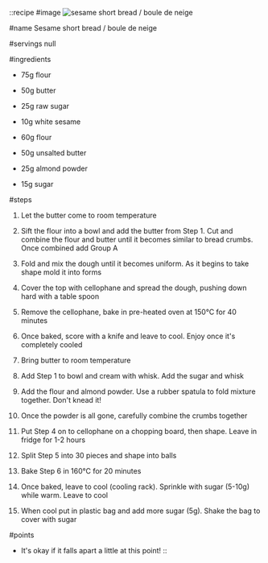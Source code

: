 ::recipe
#image
![sesame short bread / boule de neige](/img/vol11/sesame_short_bread.jpg)

#name
Sesame short bread / boule de neige

#servings
null

#ingredients
- 75g flour
- 50g butter

- 25g raw sugar
- 10g white sesame

- 60g flour
- 50g unsalted butter
- 25g almond powder
- 15g sugar

#steps
1. Let the butter come to room temperature

2. Sift the flour into a bowl and add the butter from Step 1. Cut and combine the flour and butter until it becomes similar to bread crumbs. Once combined add Group A

3. Fold and mix the dough until it becomes uniform. As it begins to take shape mold it into forms

4. Cover the top with cellophane and spread the dough, pushing down hard with a table spoon

5. Remove the cellophane, bake in pre-heated oven at 150°C for 40 minutes

6. Once baked, score with a knife and leave to cool. Enjoy once it's completely cooled

7. Bring butter to room temperature

8. Add Step 1 to bowl and cream with whisk. Add the sugar and whisk

9. Add the flour and almond powder. Use a rubber spatula to fold mixture together. Don't knead it!

10. Once the powder is all gone, carefully combine the crumbs together

11. Put Step 4 on to cellophane on a chopping board, then shape. Leave in fridge for 1-2 hours

12. Split Step 5 into 30 pieces and shape into balls

13. Bake Step 6 in 160°C for 20 minutes

14. Once baked, leave to cool (cooling rack). Sprinkle with sugar (5-10g) while warm. Leave to cool

15. When cool put in plastic bag and add more sugar (5g). Shake the bag to cover with sugar

#points
- It's okay if it falls apart a little at this point!
::